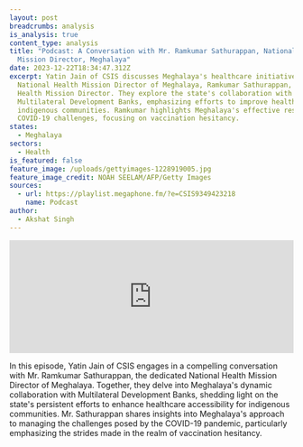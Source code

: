 ```yaml
---
layout: post
breadcrumbs: analysis
is_analysis: true
content_type: analysis
title: "Podcast: A Conversation with Mr. Ramkumar Sathurappan, National Health
  Mission Director, Meghalaya"
date: 2023-12-22T18:34:47.312Z
excerpt: Yatin Jain of CSIS discusses Meghalaya's healthcare initiatives with
  National Health Mission Director of Meghalaya, Ramkumar Sathurappan, National
  Health Mission Director. They explore the state's collaboration with
  Multilateral Development Banks, emphasizing efforts to improve healthcare for
  indigenous communities. Ramkumar highlights Meghalaya's effective response to
  COVID-19 challenges, focusing on vaccination hesitancy.
states:
  - Meghalaya
sectors:
  - Health
is_featured: false
feature_image: /uploads/gettyimages-1228919005.jpg
feature_image_credit: NOAH SEELAM/AFP/Getty Images
sources:
  - url: https://playlist.megaphone.fm/?e=CSIS9349423218
    name: Podcast
author:
  - Akshat Singh
---
```

<iframe frameborder="0" height="200" scrolling="no" src="https://playlist.megaphone.fm/?e=CSIS9349423218" width="100%"></iframe>

[](https://playlist.megaphone.fm/?e=CSIS9349423218)

In this episode, Yatin Jain of CSIS engages in a compelling conversation with Mr. Ramkumar Sathurappan, the dedicated National Health Mission Director of Meghalaya. Together, they delve into Meghalaya's dynamic collaboration with Multilateral Development Banks, shedding light on the state's persistent efforts to enhance healthcare accessibility for indigenous communities. Mr. Sathurappan shares insights into Meghalaya's approach to managing the challenges posed by the COVID-19 pandemic, particularly emphasizing the strides made in the realm of vaccination hesitancy.